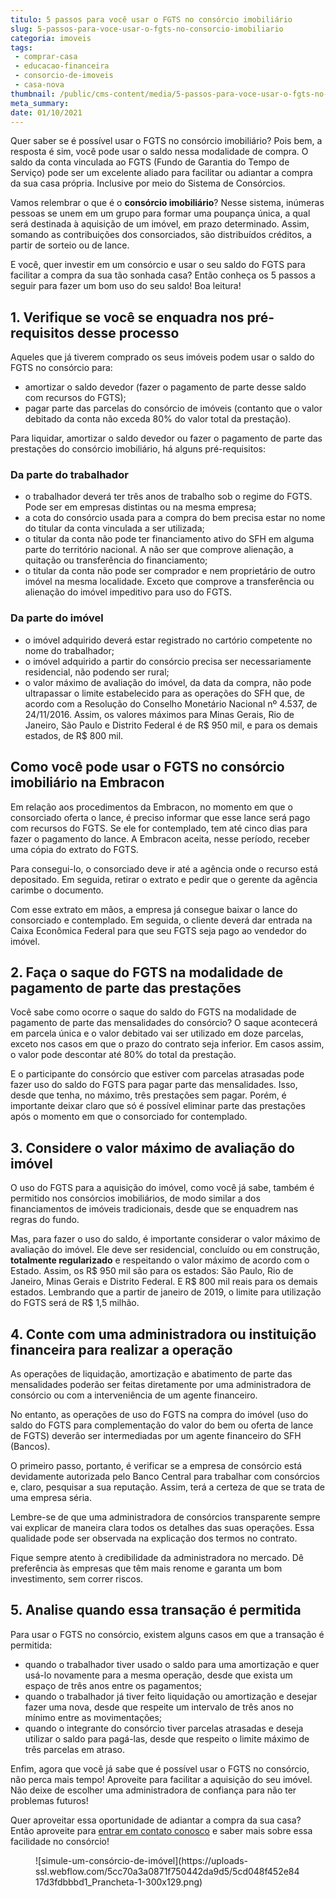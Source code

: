 ```yaml
---
titulo: 5 passos para você usar o FGTS no consórcio imobiliário
slug: 5-passos-para-voce-usar-o-fgts-no-consorcio-imobiliario
categoria: imoveis
tags:
 - comprar-casa
 - educacao-financeira
 - consorcio-de-imoveis
 - casa-nova
thumbnail: /public/cms-content/media/5-passos-para-voce-usar-o-fgts-no-consorcio-imobiliario.jpg
meta_summary: 
date: 01/10/2021
---
```

Quer saber se é possível usar o FGTS no consórcio imobiliário? Pois bem, a resposta é sim, você pode usar o saldo nessa modalidade de compra. O saldo da conta vinculada ao FGTS (Fundo de Garantia do Tempo de Serviço) pode ser um excelente aliado para facilitar ou adiantar a compra da sua casa própria. Inclusive por meio do Sistema de Consórcios.

Vamos relembrar o que é o **consórcio imobiliário**? Nesse sistema, inúmeras pessoas se unem em um grupo para formar uma poupança única, a qual será destinada à aquisição de um imóvel, em prazo determinado. Assim, somando as contribuições dos consorciados, são distribuídos créditos, a partir de sorteio ou de lance.

E você, quer investir em um consórcio e usar o seu saldo do FGTS para facilitar a compra da sua tão sonhada casa? Então conheça os 5 passos a seguir para fazer um bom uso do seu saldo! Boa leitura!

**1. Verifique se você se enquadra nos pré-requisitos desse processo**
----------------------------------------------------------------------

Aqueles que já tiverem comprado os seus imóveis podem usar o saldo do FGTS no consórcio para:

- amortizar o saldo devedor (fazer o pagamento de parte desse saldo com recursos do FGTS);
- pagar parte das parcelas do consórcio de imóveis (contanto que o valor debitado da conta não exceda 80% do valor total da prestação).

Para liquidar, amortizar o saldo devedor ou fazer o pagamento de parte das prestações do consórcio imobiliário, há alguns pré-requisitos:

### Da parte do trabalhador

- o trabalhador deverá ter três anos de trabalho sob o regime do FGTS. Pode ser em empresas distintas ou na mesma empresa;
- a cota do consórcio usada para a compra do bem precisa estar no nome do titular da conta vinculada a ser utilizada;
- o titular da conta não pode ter financiamento ativo do SFH em alguma parte do território nacional. A não ser que comprove alienação, a quitação ou transferência do financiamento;
- o titular da conta não pode ser comprador e nem proprietário de outro imóvel na mesma localidade. Exceto que comprove a transferência ou alienação do imóvel impeditivo para uso do FGTS.

### Da parte do imóvel

- o imóvel adquirido deverá estar registrado no cartório competente no nome do trabalhador;
- o imóvel adquirido a partir do consórcio precisa ser necessariamente residencial, não podendo ser rural;
- o valor máximo de avaliação do imóvel, da data da compra, não pode ultrapassar o limite estabelecido para as operações do SFH que, de acordo com a Resolução do Conselho Monetário Nacional nº 4.537, de 24/11/2016. Assim, os valores máximos para Minas Gerais, Rio de Janeiro, São Paulo e Distrito Federal é de R$ 950 mil, e para os demais estados, de R$ 800 mil.

Como você pode usar o FGTS no consórcio imobiliário na Embracon
---------------------------------------------------------------

Em relação aos procedimentos da Embracon, no momento em que o consorciado oferta o lance, é preciso informar que esse lance será pago com recursos do FGTS. Se ele for contemplado, tem até cinco dias para fazer o pagamento do lance. A Embracon aceita, nesse período, receber uma cópia do extrato do FGTS.

Para consegui-lo, o consorciado deve ir até a agência onde o recurso está depositado. Em seguida, retirar o extrato e pedir que o gerente da agência carimbe o documento.

Com esse extrato em mãos, a empresa já consegue baixar o lance do consorciado e contemplado. Em seguida, o cliente deverá dar entrada na Caixa Econômica Federal para que seu FGTS seja pago ao vendedor do imóvel.

**2. Faça o saque do FGTS na modalidade de pagamento de parte das prestações**
------------------------------------------------------------------------------

Você sabe como ocorre o saque do saldo do FGTS na modalidade de pagamento de parte das mensalidades do consórcio? O saque acontecerá em parcela única e o valor debitado vai ser utilizado em doze parcelas, exceto nos casos em que o prazo do contrato seja inferior. Em casos assim, o valor pode descontar até 80% do total da prestação.

E o participante do consórcio que estiver com parcelas atrasadas pode fazer uso do saldo do FGTS para pagar parte das mensalidades. Isso, desde que tenha, no máximo, três prestações sem pagar. Porém, é importante deixar claro que só é possível eliminar parte das prestações após o momento em que o consorciado for contemplado.

**3. Considere o valor máximo de avaliação do imóvel**
------------------------------------------------------

O uso do FGTS para a aquisição do imóvel, como você já sabe, também é permitido nos consórcios imobiliários, de modo similar a dos financiamentos de imóveis tradicionais, desde que se enquadrem nas regras do fundo.

Mas, para fazer o uso do saldo, é importante considerar o valor máximo de avaliação do imóvel. Ele deve ser residencial, concluído ou em construção, **totalmente regularizado** e respeitando o valor máximo de acordo com o Estado. Assim, os R$ 950 mil são para os estados: São Paulo, Rio de Janeiro, Minas Gerais e Distrito Federal. E R$ 800 mil reais para os demais estados. Lembrando que a partir de janeiro de 2019, o limite para utilização do FGTS será de R$ 1,5 milhão.

**4. Conte com uma administradora ou instituição financeira para realizar a operação**
--------------------------------------------------------------------------------------

As operações de liquidação, amortização e abatimento de parte das mensalidades poderão ser feitas diretamente por uma administradora de consórcio ou com a interveniência de um agente financeiro.

No entanto, as operações de uso do FGTS na compra do imóvel (uso do saldo do FGTS para complementação do valor do bem ou oferta de lance de FGTS) deverão ser intermediadas por um agente financeiro do SFH (Bancos).

O primeiro passo, portanto, é verificar se a empresa de consórcio está devidamente autorizada pelo Banco Central para trabalhar com consórcios e, claro, pesquisar a sua reputação. Assim, terá a certeza de que se trata de uma empresa séria.

Lembre-se de que uma administradora de consórcios transparente sempre vai explicar de maneira clara todos os detalhes das suas operações. Essa qualidade pode ser observada na explicação dos termos no contrato.

Fique sempre atento à credibilidade da administradora no mercado. Dê preferência às empresas que têm mais renome e garanta um bom investimento, sem correr riscos.

**5. Analise quando essa transação é permitida**
------------------------------------------------

Para usar o FGTS no consórcio, existem alguns casos em que a transação é permitida:

- quando o trabalhador tiver usado o saldo para uma amortização e quer usá-lo novamente para a mesma operação, desde que exista um espaço de três anos entre os pagamentos;
- quando o trabalhador já tiver feito liquidação ou amortização e desejar fazer uma nova, desde que respeite um intervalo de três anos no mínimo entre as movimentações;
- quando o integrante do consórcio tiver parcelas atrasadas e deseja utilizar o saldo para pagá-las, desde que respeito o limite máximo de três parcelas em atraso.

Enfim, agora que você já sabe que é possível usar o FGTS no consórcio, não perca mais tempo! Aproveite para facilitar a aquisição do seu imóvel. Não deixe de escolher uma administradora de confiança para não ter problemas futuros!

Quer aproveitar essa oportunidade de adiantar a compra da sua casa? Então aproveite para [entrar em contato conosco](https://www.embracon.com.br/) e saber mais sobre essa facilidade no consórcio!

<figure class="w-richtext-figure-type-image w-richtext-align-center"><div>![simule-um-consórcio-de-imóvel](https://uploads-ssl.webflow.com/5cc70a3a0871f750442da9d5/5cd048f452e8417d3fdbbbd1_Prancheta-1-300x129.png)</div></figure>
